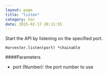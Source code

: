 ```yaml
---
layout: page
title: "listen"
category: har
date: 2015-02-17 20:11:55
---
```


Start the API by listening on the specified port.

```
Harvester.listen(port) *chainable
```

####Parameters
- port (Number): the port number to use